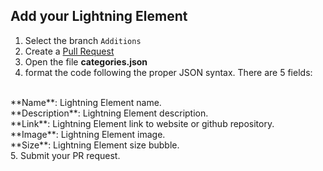 ## Add your Lightning Element
1. Select the branch `Additions`
2. Create a [Pull Request](https://github.com/Lightning-Family/lightning.family/pull/new/master)
3. Open the file **categories.json**
4. format the code following the proper JSON syntax. There are 5 fields:
<br>
    **Name**: Lightning Element name. <br>
    **Description**: Lightning Element description. <br>
    **Link**: Lightning Element link to website or github repository. <br>
    **Image**: Lightning Element image.<br>
    **Size**: Lightning Element size bubble. <br>
5. Submit your PR request.
